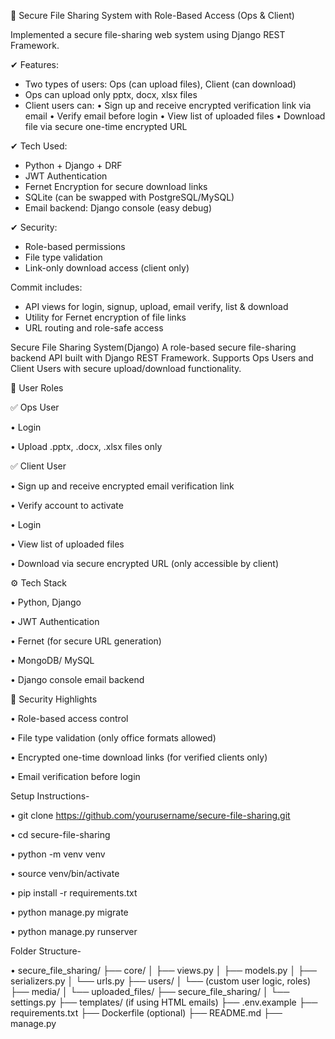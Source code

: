 🔐 Secure File Sharing System with Role-Based Access (Ops & Client)

Implemented a secure file-sharing web system using Django REST Framework.

✔ Features:
- Two types of users: Ops (can upload files), Client (can download)
- Ops can upload only pptx, docx, xlsx files
- Client users can:
  • Sign up and receive encrypted verification link via email
  • Verify email before login
  • View list of uploaded files
  • Download file via secure one-time encrypted URL

✔ Tech Used:
- Python + Django + DRF
- JWT Authentication
- Fernet Encryption for secure download links
- SQLite (can be swapped with PostgreSQL/MySQL)
- Email backend: Django console (easy debug)

✔ Security:
- Role-based permissions
- File type validation
- Link-only download access (client only)

Commit includes:
- API views for login, signup, upload, email verify, list & download
- Utility for Fernet encryption of file links
- URL routing and role-safe access

Secure File Sharing System(Django)
A role-based secure file-sharing backend API built with Django REST Framework. Supports Ops Users and Client Users with secure upload/download functionality.

👤 User Roles

✅ Ops User

• Login

• Upload .pptx, .docx, .xlsx files only

✅ Client User

• Sign up and receive encrypted email verification link

• Verify account to activate

• Login

• View list of uploaded files

• Download via secure encrypted URL (only accessible by client)

⚙️ Tech Stack

• Python, Django

• JWT Authentication

• Fernet (for secure URL generation)

• MongoDB/ MySQL

• Django console email backend

🔐 Security Highlights

• Role-based access control

• File type validation (only office formats allowed)

• Encrypted one-time download links (for verified clients only)

• Email verification before login

Setup Instructions-

• git clone https://github.com/yourusername/secure-file-sharing.git

• cd secure-file-sharing

• python -m venv venv

• source venv/bin/activate

• pip install -r requirements.txt

• python manage.py migrate

• python manage.py runserver


Folder Structure-

• secure_file_sharing/
├── core/
│   ├── views.py
│   ├── models.py
│   ├── serializers.py
│   └── urls.py
├── users/
│   └── (custom user logic, roles)
├── media/
│   └── uploaded_files/
├── secure_file_sharing/
│   └── settings.py
├── templates/ (if using HTML emails)
├── .env.example
├── requirements.txt
├── Dockerfile (optional)
├── README.md
├── manage.py


